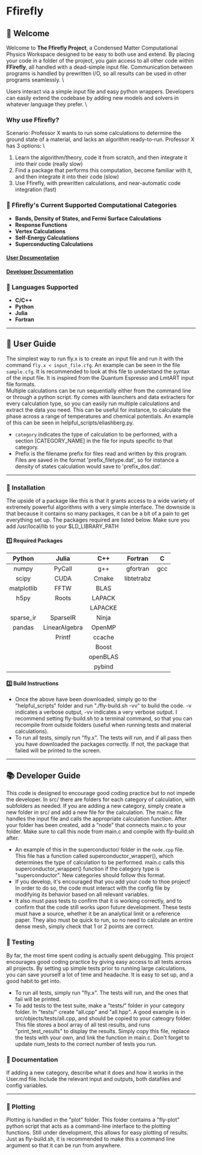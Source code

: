 # Ffirefly
## **🚀 Welcome**  
Welcome to **The Ffirefly Project**, a Condensed Matter Computational Physics Workspace designed to be easy to both use and extend. By placing your code in a folder of the project, you gain access to all other code within **FFirefly**, all handled with a dead-simple input file. Communication between programs is handled by prewritten I/O, so all results can be used in other programs seamlessly. \ 

Users interact via a simple input file and easy python wrappers. Developers can easily extend the codebase by adding new models and solvers in whatever language they prefer. \

### Why use Ffirefly?
Scenario: Professor X wants to run some calculations to determine the ground state of a material, and lacks an algorithm ready-to-run. Professor X has 3 options: \
1) Learn the algorithm/theory, code it from scratch, and then integrate it into their code (really slow)
2) Find a package that performs this computation, become familiar with it, and then integrate it into their code (slow)
3) Use Ffirefly, with prewritten calculations, and near-automatic code integration (fast)

### **🔹 Ffirefly's Current Supported Computational Categories**
- **Bands, Density of States, and Fermi Surface Calculations**
- **Response Functions**
- **Vertex Calculations**
- **Self-Energy Calculations**
- **Superconducting Calculations**

#### [User Documentation](./documentation/User.md)
#### [Developer Documentation](./documentation/Developer.md)

### **🔹 Languages Supported**
- **C/C++** 
- **Python** 
- **Julia** 
- **Fortran** 

---

## **📖 User Guide**  
The simplest way to run fly.x is to create an input file and run it with the command `fly.x < input_file.cfg`. An example can be seen in the file `sample.cfg`. It is recommended to look at this file to understand the syntax of the input file. It is inspired from the Quantum Espresso and LmtART input file formats.\
Multiple calculations can be run sequentially either from the command line or through a python script. fly comes with launchers and data extracters for every calculation type, so you can easily run multiple calculations and extract the data you need. This can be useful for instance, to calculate the phase across a range of temperatures and chemical potentials. An example of this can be seen in helpful_scripts/eliashberg.py.
 - `category` indicates the type of calculation to be performed, with a section [CATEGORY_NAME] in the file for inputs specific to that category. 
 - Prefix is the filename prefix for files read and written by this program. Files are saved in the format 'prefix_filetype.dat', so for instance a density of states calculation would save to 'prefix_dos.dat'.

---

### **🔹 Installation**  
The upside of a package like this is that it grants access to a wide variety of extremely powerful algorithms with a very simple interface. The downside is that because it contains so many packages, it can be a bit of a pain to get everything set up. The packages required are listed below. Make sure you add /usr/local/lib to your $LD_LIBRARY_PATH

#### **1️⃣  Required Packages**  
| Python     | Julia         | C++      | Fortran    | C    |
|:----------:|:-------------:|:--------:|:----------:|:----:|
| numpy      | PyCall        | g++      | gfortran   | gcc  |
| scipy      | CUDA          | Cmake    | libtetrabz |      |
| matplotlib | FFTW          | BLAS     |            |      |
| h5py       | Roots         | LAPACK   |            |      |
|            |               | LAPACKE  |            |      |
| sparse_ir  | SparseIR      | Ninja    |            |      |
| pandas     | LinearAlgebra | OpenMP   |            |      |
|            | Printf        | ccache   |            |      |
|            |               | Boost    |            |      |
|            |               | openBLAS |            |      |
|            |               | pybind   |            |      |





#### **2️⃣ Build Instructions**  
 - Once the above have been downloaded, simply go to the "helpful_scripts" folder and run "./fly-build.sh -vv" to build the code. -v indicates a verbose output, -vv indicates a very verbose output. I recommend setting fly-build.sh to a terminal command, so that you can recompile from outside folders (useful when running tests and material calculations).
 - To run all tests, simply run "fly.x". The tests will run, and if all pass then you have downloaded the packages correctly. If not, the package that failed will be printed to the screen.

---

## **📚 Developer Guide**
This code is designed to encourage good coding practice but to not impede the developer. In src/ there are folders for each category of calculation, with subfolders as needed. If you are adding a new category, simply create a new folder in src/ and add a new file for the calculation. The main.c file handles the input file and calls the appropriate calculation function. After your folder has been created, add a "node" that connects main.c to your folder. Make sure to call this node from main.c and compile with fly-build.sh after.
   - An example of this in the superconductor/ folder in the `node.cpp` file. This file has a function called superconductor_wrapper(), which determines the type of calculation to be performed. main.c calls this superconductor_wrapper() function if the category type is "superconductor". New categories should follow this format.
   - If you develop, it's encouraged that you add your code to thoe project! In order to do so, the code must interact with the config file by modifying its behavior based on all relevant variables. 
   - It also must pass tests to confirm that it is working correctly, and to confirm that the code still works upon future development. These tests must have a source, whether it be an analytical limit or a reference paper. They also must be quick to run, so no need to calculate an entire dense mesh, simply check that 1 or 2 points are correct.

### **🔹 Testing**  
 By far, the most time spent coding is actually spent debugging. This project encourages good coding practice by giving easy access to all tests across all projects. By setting up simple tests prior to running large calculations, you can save yourself a lot of time and headache. It is easy to set up, and a good habit to get into.
 - To run all tests, simply run "fly.x". The tests will run, and the ones that fail will be printed. 
 - To add tests to the test suite, make a "tests/" folder in your category folder. In "tests/" create "all.cpp" and "all.hpp". A good example is in src/objects/tests/all.cpp, and should be copied to your cateogry folder. This file stores a bool array of all test results, and runs "print_test_results" to display the results. Simply copy this file, replace the tests with your own, and link the function in main.c. Don't forget to update num_tests to the correct number of tests you run.

### **🔹 Documentation**
If adding a new category, describe what it does and how it works in the User.md file. Include the relevant input and outputs, both datafiles and config variables. 

---

### **🔹 Plotting**  
Plotting is handled in the "plot" folder. This folder contains a "fly-plot" python script that acts as a command-line interface to the plotting functions. Still under development, this allows for easy plotting of results. Just as fly-build.sh, it is recommended to make this a command line argument so that it can be run from anywhere.

